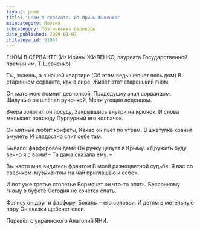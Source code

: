 ```yaml
---
layout: poem
title: "Гном в серванте. Из Ирины Жиленко"
maincategory: Поэзия
subcategory: Поэтические переводы
date_published: 2009-01-07
chitalnya_id: 61997
---
```




ГНОМ В СЕРВАНТЕ
(Из Ирины ЖИЛЕНКО, 
лауреата Государственной премии им. Т.Шевченко)

Ты, знаешь, а в нашей квартире
(Об этом ведь шепчет весь дом)
В старинном серванте, как в лире,
Живёт этот старенький гном.

Он мать мою помнит девчонкой,
Прадедушку знал сорванцом.
Шалунью он шлёпал ручонкой,
Меня угощал леденцом.

Вчера золотил он посуду,
Закрывшись внутри на крючок.
И снова мелькает повсюду
Пурпурный его колпачок.

Он мятные любит конфеты,
Какао он пьёт по утрам.
В шкатулке хранит амулеты
И сладостно спит себе там.

Бывало: фарфоровой даме
Он ручку целует в Крыму.
«Дружить буду вечно я с вами! –
Та дама сказала ему. –

Вы часто мне видитесь франтом
В моей разноцветной судьбе.
Я вас со сверчком-музыкантом
На чай приглашаю к себе».

И вот уже третье столетье
Бормочет он что-то опять.
Бессонному гному в буфете
Сегодня не хочется спать.

Фаянсу он друг и фарфору.
Бокалы – его соловьи.
И детям в метельную пору
Он сказки щебечет свои.

Перевёл с украинского Анатолий ЯНИ.






